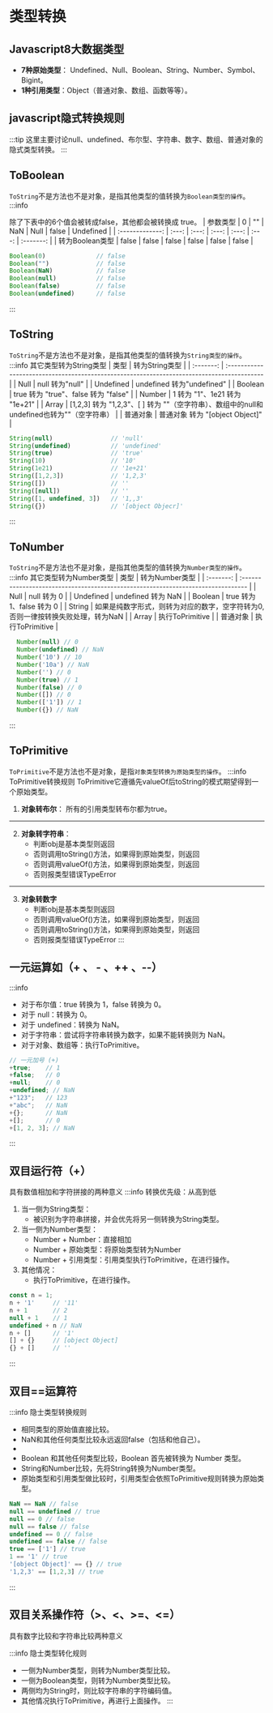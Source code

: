 # 类型转换

## Javascript8大数据类型
- **7种原始类型**： Undefined、Null、Boolean、String、Number、Symbol、Bigint。
- **1种引用类型**：Object（普通对象、数组、函数等等）。

## javascript隐式转换规则
:::tip 
这里主要讨论null、undefined、布尔型、字符串、数字、数组、普通对象的隐式类型转换。
:::


## ToBoolean
`ToString`不是方法也不是对象，是指其他类型的值转换为`Boolean类型的操作`。
:::info

除了下表中的6个值会被转成false，其他都会被转换成 true。
|    参数类型     |   0   |  ""   |  NaN  | Null  | false | Undefined |
| :-------------: | :---: | :---: | :---: | :---: | :---: | :-------: |
| 转为Boolean类型 | false | false | false | false | false |   false   |
```javascript
Boolean(0)              // false
Boolean("")             // false
Boolean(NaN)            // false
Boolean(null)           // false
Boolean(false)          // false
Boolean(undefined)      // false
```
:::

## ToString
`ToString`不是方法也不是对象，是指其他类型的值转换为`String类型的操作`。
:::info 其它类型转为String类型
|   类型    | 转为String类型                                                                             |
| :-------: | :----------------------------------------------------------------------------------------- |
|   Null    | null 转为"null"                                                                            |
| Undefined | undefined 转为"undefined"                                                                  |
|  Boolean  | true 转为 "true"、false 转为 "false"                                                       |
|  Number   | 1 转为 "1"、1e21 转为 "1e+21"                                                              |
|   Array   | [1,2,3] 转为 "1,2,3"、[ ] 转为 ""（空字符串）、数组中的null和undefined也转为""（空字符串） |
| 普通对象  | 普通对象 转为 "[object Object]"                                                            |
```javascript
String(null)                // 'null'
String(undefined)           // 'undefined'
String(true)                // 'true'
String(10)                  // '10'
String(1e21)                // '1e+21'
String([1,2,3])             // '1,2,3'
String([])                  // ''
String([null])              // ''
String([1, undefined, 3])   // '1,,3'
String({})                  // '[object Objecr]'
```
:::

## ToNumber
`ToString`不是方法也不是对象，是指其他类型的值转换为`Number类型的操作`。
:::info 其它类型转为Number类型
|   类型    | 转为Number类型                                                                   |
| :-------: | :------------------------------------------------------------------------------- |
|   Null    | null 转为 0                                                                      |
| Undefined | undefined 转为 NaN                                                               |
|  Boolean  | true 转为1、false 转为 0                                                         |
|  String   | 如果是纯数字形式，则转为对应的数字，空字符转为0, 否则一律按转换失败处理，转为NaN |
|   Array   | 执行ToPrimitive                                                                  |
| 普通对象  | 执行ToPrimitive                                                                  |
```javascript
  Number(null) // 0
  Number(undefined) // NaN
  Number('10') // 10
  Number('10a') // NaN
  Number('') // 0 
  Number(true) // 1
  Number(false) // 0
  Number([]) // 0
  Number(['1']) // 1
  Number({}) // NaN
```
:::

## ToPrimitive
`ToPrimitive`不是方法也不是对象，是指`对象类型转换为原始类型的操作`。
:::info ToPrimitive转换规则
ToPrimitive它遵循先valueOf后toString的模式期望得到一个原始类型。

1. **对象转布尔**： 所有的引用类型转布尔都为true。
---
2. **对象转字符串**：
   - 判断obj是基本类型则返回
   - 否则调用toString()方法，如果得到原始类型，则返回
   - 否则调用valueOf()方法，如果得到原始类型，则返回
   - 否则报类型错误TypeError 
---
3. **对象转数字**
   - 判断obj是基本类型则返回
   - 否则调用valueOf()方法，如果得到原始类型，则返回
   - 否则调用toString()方法，如果得到原始类型，则返回
   - 否则报类型错误TypeError
:::

## 一元运算如（+ 、 - 、++ 、--）
:::info
- 对于布尔值：true 转换为 1，false 转换为 0。
- 对于 null：转换为 0。
- 对于 undefined：转换为 NaN。
- 对于字符串：尝试将字符串转换为数字，如果不能转换则为 NaN。
- 对于对象、数组等：执行ToPrimitive。
```javascript
// 一元加号 (+)
+true;    // 1
+false;   // 0
+null;    // 0
+undefined; // NaN
+"123";   // 123
+"abc";   // NaN
+{};      // NaN
+[];      // 0
+[1, 2, 3]; // NaN
```
:::
## 双目运行符（+）
具有数值相加和字符拼接的两种意义
:::info
转换优先级：从高到低

1. 当一侧为String类型：
   - 被识别为字符串拼接，并会优先将另一侧转换为String类型。
2. 当一侧为Number类型：
   - Number + Number：直接相加
   - Number + 原始类型：将原始类型转为Number
   - Number + 引用类型：引用类型执行ToPrimitive，在进行操作。
3. 其他情况：
   - 执行ToPrimitive，在进行操作。

```javascript
const n = 1;
n + '1'     // '11'
n + 1       // 2
null + 1    // 1
undefined + n // NaN
n + []      // '1'
[] + {}     // [object Object]
{} + []     // ''
```
<lines text="注意：当 { } 在 运算符左侧时被解析为一个空的代码块"/>
:::

## 双目==运算符

:::info 隐士类型转换规则
- 相同类型的原始值直接比较。
- NaN和其他任何类型比较永远返回false（包括和他自己）。
- <lines text="null == undefined比较结果是true，并且也与其自身相等。和其他所有值都不相等"/>
- Boolean 和其他任何类型比较，Boolean 首先被转换为 Number 类型。
- String和Number比较，先将String转换为Number类型。
- 原始类型和引用类型做比较时，引用类型会依照ToPrimitive规则转换为原始类型。

```javascript
NaN == NaN // false
null == undefined // true
null == 0 // false
null == false // false
undefined == 0 // false
undefined == false // false
true == ['1'] // true
1 == '1' // true
'[object Object]' == {} // true
'1,2,3' == [1,2,3] // true
```
:::

## 双目关系操作符（>、<、>=、<=）
具有数字比较和字符串比较两种意义

:::info 隐士类型转化规则
- 一侧为Number类型，则转为Number类型比较。
- 一侧为Boolean类型，则转为Number类型比较。
- 两侧均为String时，则比较字符串的字符编码值。
- 其他情况执行ToPrimitive，再进行上面操作。
:::

